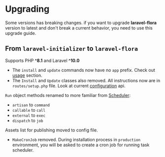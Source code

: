 # Upgrading

Some versions has breaking changes. if you want to upgrade **laravel-flora** version to latest and don't break a current behavior, you need to use this upgrade guide.

## From `laravel-initializer` to `laravel-flora`

Supports PHP **^8.1** and Laravel **^10.0**

- The `install` and `update` commands now have no `app` prefix. Check out [usage](https://github.com/qruto/laravel-flora/README.md#usage) section.
- The `Install` and `Update` classes also removed. All instructions now are in `routes/setup.php` file. 
Look at current [configuration](https://github.com/qruto/laravel-flora/README.md#configuration) api.

`Run` object methods renamed to more familiar from [Scheduler](https://laravel.com/docs/master/scheduling):

- `artisan` to `command`
- `callable` to `call`
- `external` to `exec`
- `dispatch` to `job`

Assets list for publishing moved to config file.

- `MakeCronJob` removed. During installation process in `production` environment, you will be asked to create a cron job for running task scheduler.
